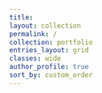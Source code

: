 ```yaml
---
title: 
layout: collection
permalink: /
collection: portfolio
entries_layout: grid
classes: wide
author_profile: true
sort_by: custom_order
---
```

